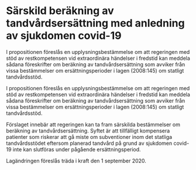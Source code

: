 # Särskild beräkning av tandvårdsersättning med anledning av sjukdomen covid-19

I propositionen föreslås en upplysningsbestämmelse om att regeringen med stöd av restkompetensen vid extraordinära händelser i fredstid kan meddela sådana föreskrifter om beräkning av tandvårdsersättning som avviker från vissa bestämmelser om ersättningsperioder i lagen (2008:145) om statligt tandvårdsstöd.

I propositionen föreslås en upplysningsbestämmelse om att regeringen med stöd av restkompetensen vid extraordinära händelser i fredstid kan meddela sådana föreskrifter om beräkning av tandvårdsersättning som avviker från vissa bestämmelser om ersättningsperioder i lagen (2008:145) om statligt tandvårdsstöd.

Förslaget innebär att regeringen kan ta fram särskilda bestämmelser om beräkning av tandvårdsersättning. Syftet är att tillfälligt kompensera patienter som riskerar att gå miste om subventioner inom det statliga tandvårdsstödet eftersom planerad tandvård på grund av sjukdomen covid-19 inte kan slutföras under pågående ersättningsperiod.

Lagändringen föreslås träda i kraft den 1 september 2020.
